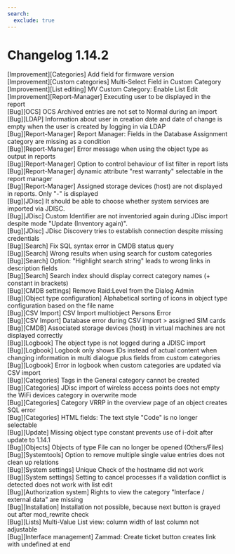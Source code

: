 ```yaml
---
search:
  exclude: true
---
```

# Changelog 1.14.2
<!-- cSpell:disable -->
<!-- markdownlint-disable MD052 -->
[Improvement][Categories] Add field for firmware version<br>
[Improvement][Custom categories] Multi-Select Field in Custom Category<br>
[Improvement][List editing] MV Custom Category: Enable List Edit<br>
[Improvement][Report-Manager] Executing user to be displayed in the report<br>
[Bug][OCS] OCS Archived entries are not set to Normal during an import<br>
[Bug][LDAP] Information about user in creation date and date of change is empty when the user is created by logging in via LDAP<br>
[Bug][Report-Manager] Report Manager: Fields in the Database Assignment category are missing as a condition<br>
[Bug][Report-Manager] Error message when using the object type as output in reports<br>
[Bug][Report-Manager] Option to control behaviour of list filter in report lists<br>
[Bug][Report-Manager] dynamic attribute "rest warranty" selectable in the report manager<br>
[Bug][Report-Manager] Assigned storage devices (host) are not displayed in reports. Only "-" is displayed<br>
[Bug][JDisc] It should be able to choose whether system services are imported via JDISC.<br>
[Bug][JDisc] Custom Identifier are not inventoried again during JDisc import despite mode "Update (Inventory again)".<br>
[Bug][JDisc] JDisc Discovery tries to establish connection despite missing credentials<br>
[Bug][Search] Fix SQL syntax error in CMDB status query<br>
[Bug][Search] Wrong results when using search for custom categories<br>
[Bug][Search] Option: "Highlight search string" leads to wrong links in description fields<br>
[Bug][Search] Search index should display correct category names (+ constant in brackets)<br>
[Bug][CMDB settings] Remove Raid:Level from the Dialog Admin<br>
[Bug][Object type configuration] Alphabetical sorting of icons in object type configuration based on the file name<br>
[Bug][CSV Import] CSV Import multiobject Persons Error<br>
[Bug][CSV Import] Database error during CSV import > assigned SIM cards<br>
[Bug][CMDB] Associated storage devices (host) in virtual machines are not displayed correctly<br>
[Bug][Logbook] The object type is not logged during a JDISC import<br>
[Bug][Logbook] Logbook only shows IDs instead of actual content when changing information in multi dialogue plus fields from custom categories<br>
[Bug][Logbook] Error in logbook when custom categories are updated via CSV import<br>
[Bug][Categories] Tags in the General category cannot be created<br>
[Bug][Categories] JDisc import of wireless access points does not empty the WiFi devices category in overwrite mode<br>
[Bug][Categories] Category VRRP in the overview page of an object creates SQL error<br>
[Bug][Categories] HTML fields: The text style "Code" is no longer selectable<br>
[Bug][Update] Missing object type constant prevents use of i-doit after update to 1.14.1<br>
[Bug][Objects] Objects of type File can no longer be opened (Others/Files)<br>
[Bug][Systemtools] Option to remove multiple single value entries does not clean up relations<br>
[Bug][System settings] Unique Check of the hostname did not work<br>
[Bug][System settings] Setting to cancel processes if a validation conflict is detected does not work with list edit<br>
[Bug][Authorization system] Rights to view the category "Interface / external data" are missing<br>
[Bug][Installation] Installation not possible, because next button is grayed out after mod_rewrite check<br>
[Bug][Lists] Multi-Value List view: column width of last column not adjustable<br>
[Bug][Interface management] Zammad: Create ticket button creates link with undefined at end<br>
